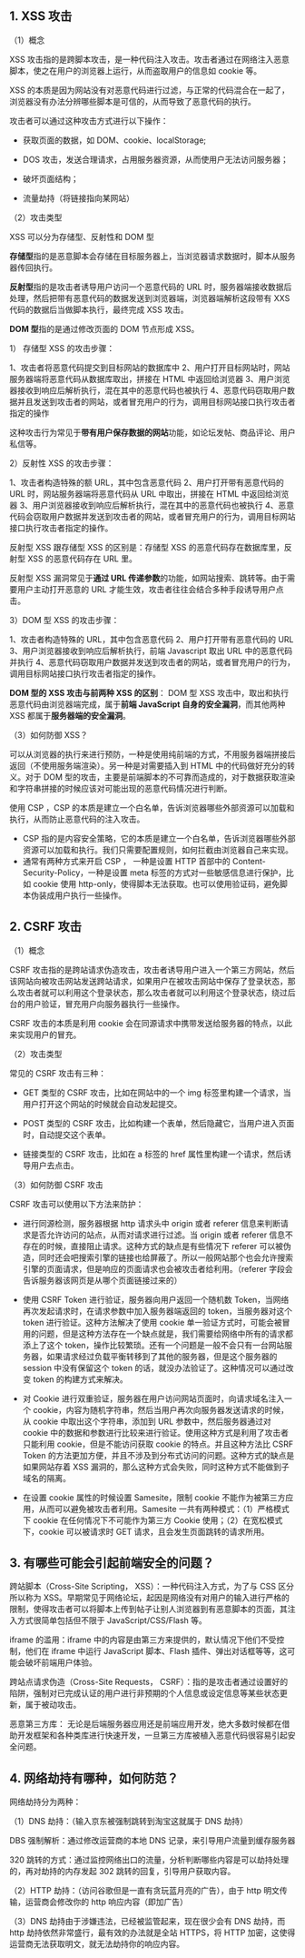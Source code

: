 ## 1. XSS 攻击

（1）概念

XSS 攻击指的是跨脚本攻击，是一种代码注入攻击。攻击者通过在网络注入恶意脚本，使之在用户的浏览器上运行，从而盗取用户的信息如 cookie 等。

XSS 的本质是因为网站没有对恶意代码进行过滤，与正常的代码混合在一起了，浏览器没有办法分辨哪些脚本是可信的，从而导致了恶意代码的执行。

攻击者可以通过这种攻击方式进行以下操作：

- 获取页面的数据，如 DOM、cookie、localStorage;

- DOS 攻击，发送合理请求，占用服务器资源，从而使用户无法访问服务器；

- 破坏页面结构；

- 流量劫持（将链接指向某网站）

（2）攻击类型

XSS 可以分为存储型、反射性和 DOM 型

**存储型**指的是恶意脚本会存储在目标服务器上，当浏览器请求数据时，脚本从服务器传回执行。

**反射型**指的是攻击者诱导用户访问一个恶意代码的 URL 时，服务器端接收数据后处理，然后把带有恶意代码的数据发送到浏览器端，浏览器端解析这段带有 XXS 代码的数据后当做脚本执行，最终完成 XSS 攻击。

**DOM 型**指的是通过修改页面的 DOM 节点形成 XSS。

1） 存储型 XSS 的攻击步骤：

1、攻击者将恶意代码提交到目标网站的数据库中
2、用户打开目标网站时，网站服务器端将恶意代码从数据库取出，拼接在 HTML 中返回给浏览器
3、用户浏览器接收到响应后解析执行，混在其中的恶意代码也被执行
4、恶意代码窃取用户数据并且发送到攻击者的网站，或者冒充用户的行为，调用目标网站接口执行攻击者指定的操作

这种攻击行为常见于**带有用户保存数据的网站**功能，如论坛发帖、商品评论、用户私信等。

2）反射性 XSS 的攻击步骤：

1、攻击者构造特殊的额 URL，其中包含恶意代码
2、用户打开带有恶意代码的 URL 时，网站服务器端将恶意代码从 URL 中取出，拼接在 HTML 中返回给浏览器
3、用户浏览器接收到响应后解析执行，混在其中的恶意代码也被执行
4、恶意代码会窃取用户数据并发送到攻击者的网站，或者冒充用户的行为，调用目标网站接口执行攻击者指定的操作。

反射型 XSS 跟存储型 XSS 的区别是：存储型 XSS 的恶意代码存在数据库⾥，反射型 XSS 的恶意代码存在 URL ⾥。

反射型 XSS 漏洞常⻅于**通过 URL 传递参数**的功能，如⽹站搜索、跳转等。由于需要⽤户主动打开恶意的 URL 才能⽣效，攻击者往往会结合多种⼿段诱导⽤户点击。

3）DOM 型 XSS 的攻击步骤：

1、攻击者构造特殊的 URL，其中包含恶意代码
2、用户打开带有恶意代码的 URL
3、用户浏览器接收到响应后解析执行，前端 Javascript 取出 URL 中的恶意代码并执行
4、恶意代码窃取用户数据并发送到攻击者的网站，或者冒充用户的行为，调用目标网站接口执行攻击者指定的操作。

**DOM 型的 XSS 攻击与前两种 XSS 的区别**： DOM 型 XSS 攻击中，取出和执行恶意代码由浏览器端完成，属于**前端 JavaScript 自身的安全漏洞**，而其他两种 XSS 都属于**服务器端的安全漏洞**。

（3）如何防御 XSS？

可以从浏览器的执行来进行预防，一种是使用纯前端的方式，不用服务器端拼接后返回（不使用服务端渲染）。另一种是对需要插入到 HTML 中的代码做好充分的转义。对于 DOM 型的攻击，主要是前端脚本的不可靠而造成的，对于数据获取渲染和字符串拼接的时候应该对可能出现的恶意代码情况进行判断。

使用 CSP ，CSP 的本质是建立一个白名单，告诉浏览器哪些外部资源可以加载和执行，从而防止恶意代码的注入攻击。

- CSP 指的是内容安全策略，它的本质是建立一个白名单，告诉浏览器哪些外部资源可以加载和执行。我们只需要配置规则，如何拦截由浏览器自己来实现。
- 通常有两种方式来开启 CSP ， 一种是设置 HTTP 首部中的 Content-Security-Policy，一种是设置 meta 标签的方式<meta
  http-equiv="Content-Security-Policy">对一些敏感信息进行保护，比如 cookie 使用 http-only，使得脚本无法获取。也可以使用验证码，避免脚本伪装成用户执行一些操作。

## 2. CSRF 攻击

（1）概念

CSRF 攻击指的是跨站请求伪造攻击，攻击者诱导用户进入一个第三方网站，然后该网站向被攻击网站发送跨站请求，如果用户在被攻击网站中保存了登录状态，那么攻击者就可以利用这个登录状态，那么攻击者就可以利用这个登录状态，绕过后台的用户验证，冒充用户向服务器执行一些操作。

CSRF 攻击的本质是利用 cookie 会在同源请求中携带发送给服务器的特点，以此来实现用户的冒充。

（2）攻击类型

常见的 CSRF 攻击有三种：

- GET 类型的 CSRF 攻击，比如在网站中的一个 img 标签里构建一个请求，当用户打开这个网站的时候就会自动发起提交。

- POST 类型的 CSRF 攻击，比如构建一个表单，然后隐藏它，当用户进入页面时，自动提交这个表单。

- 链接类型的 CSRF 攻击，比如在 a 标签的 href 属性里构建一个请求，然后诱导用户去点击。

（3）如何防御 CSRF 攻击

CSRF 攻击可以使用以下方法来防护：

- 进行同源检测，服务器根据 http 请求头中 origin 或者 referer 信息来判断请求是否允许访问的站点，从而对请求进行过滤。当 origin 或者 referer 信息不存在的时候，直接阻止请求。这种方式的缺点是有些情况下 referer 可以被伪造，同时还会吧搜索引擎的链接也给屏蔽了。所以一般网站那个也会允许搜索引擎的页面请求，但是响应的页面请求也会被攻击者给利用。（referer 字段会告诉服务器该网页是从哪个页面链接过来的）

- 使用 CSRF Token 进行验证，服务器向用户返回一个随机数 Token，当网络再次发起请求时，在请求参数中加入服务器端返回的 token，当服务器对这个 token 进行验证。这种方法解决了使用 cookie 单一验证方式时，可能会被冒用的问题，但是这种方法存在一个缺点就是，我们需要给网络中所有的请求都添上了这个 token，操作比较繁琐。还有一个问题是一般不会只有一台网站服务器，如果请求经过负载平衡转移到了其他的服务器，但是这个服务器的 session 中没有保留这个 token 的话，就没办法验证了。这种情况可以通过改变 token 的构建方式来解决。

- 对 Cookie 进行双重验证，服务器在用户访问网站页面时，向请求域名注入一个 cookie，内容为随机字符串，然后当用户再次向服务器发送请求的时候，从 cookie 中取出这个字符串，添加到 URL 参数中，然后服务器通过对 cookie 中的数据和参数进行比较来进行验证。使用这种方式是利用了攻击者只能利用 cookie，但是不能访问获取 cookie 的特点。并且这种方法比 CSRF Token 的方法更加方便，并且不涉及到分布式访问的问题。这种方式的缺点是如果网站存着 XSS 漏洞的，那么这种方式会失败，同时这种方式不能做到子域名的隔离。

- 在设置 cookie 属性的时候设置 Samesite，限制 cookie 不能作为被第三方应用，从而可以避免被攻击者利用。Samesite 一共有两种模式：（1）严格模式下 cookie 在任何情况下不可能作为第三方 Cookie 使用；（2）在宽松模式下，cookie 可以被请求时 GET 请求，且会发生页面跳转的请求所用。

## 3. 有哪些可能会引起前端安全的问题？

跨站脚本（Cross-Site Scripting， XSS）：一种代码注入方式，为了与 CSS 区分所以称为 XSS。早期常见于网络论坛，起因是网络没有对用户的输入进行严格的限制，使得攻击者可以将脚本上传到帖子让别人浏览器到有恶意脚本的页面，其注入方式很简单包括但不限于 JavaScript/CSS/Flash 等。

iframe 的滥用：iframe 中的内容是由第三方来提供的，默认情况下他们不受控制，他们在 iframe 中运行 JavaScript 脚本、Flash 插件、弹出对话框等等，这可能会破坏前端用户体验。

跨站点请求伪造（Cross-Site Requests， CSRF）：指的是攻击者通过设置好的陷阱，强制对已完成认证的用户进行非预期的个人信息或设定信息等某些状态更新，属于被动攻击。

恶意第三方库： 无论是后端服务器应用还是前端应用开发，绝大多数时候都在借助开发框架和各种类库进行快速开发，一旦第三方库被植入恶意代码很容易引起安全问题。

## 4. 网络劫持有哪种，如何防范？

网络劫持分为两种：

（1）DNS 劫持：（输入京东被强制跳转到淘宝这就属于 DNS 劫持）

DBS 强制解析：通过修改运营商的本地 DNS 记录，来引导用户流量到缓存服务器

320 跳转的方式：通过监控网络出口的流量，分析判断哪些内容是可以劫持处理的，再对劫持的内存发起 302 跳转的回复，引导用户获取内容。

（2）HTTP 劫持：（访问谷歌但是一直有贪玩蓝月亮的广告），由于 http 明文传输，运营商会修改你的 http 响应内容（即加广告）

（3）DNS 劫持由于涉嫌违法，已经被监管起来，现在很少会有 DNS 劫持，而 http 劫持依然非常盛行，最有效的办法就是全站 HTTPS，将 HTTP 加密，这使得运营商无法获取明文，就无法劫持你的响应内容。
